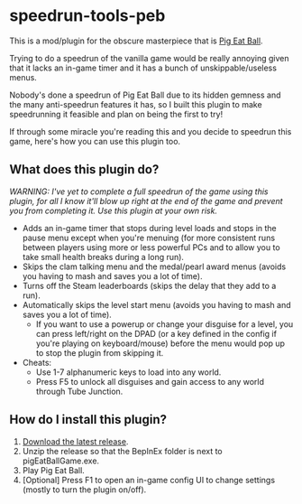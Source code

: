 # speedrun-tools-peb

This is a mod/plugin for the obscure masterpiece that is [Pig Eat Ball](https://store.steampowered.com/app/339090/Pig_Eat_Ball/).

Trying to do a speedrun of the vanilla game would be really annoying given that it lacks an in-game timer and
it has a bunch of unskippable/useless menus.

Nobody's done a speedrun of Pig Eat Ball due to its hidden gemness and the many anti-speedrun features it has, so I built this plugin
to make speedrunning it feasible and plan on being the first to try!

If through some miracle you're reading this and you decide to speedrun this game, here's how you can use this plugin too.


## What does this plugin do?

*WARNING: I've yet to complete a full speedrun of the game using this plugin, for all I know it'll blow up right at the end of the game and prevent you from completing it. Use this plugin at your own risk.*

- Adds an in-game timer that stops during level loads and stops in the pause menu except when you're menuing (for more consistent runs between players using more or less powerful PCs and to allow you to take small health breaks during a long run).
- Skips the clam talking menu and the medal/pearl award menus (avoids you having to mash and saves you a lot of time).
- Turns off the Steam leaderboards (skips the delay that they add to a run).
- Automatically skips the level start menu (avoids you having to mash and saves you a lot of time).
	- If you want to use a powerup or change your disguise for a level, you can press left/right on the DPAD (or a key defined in the config if you're playing on keyboard/mouse) before the menu would pop up to stop the plugin from skipping it.
- Cheats:
	- Use 1-7 alphanumeric keys to load into any world.
	- Press F5 to unlock all disguises and gain access to any world through Tube Junction.
## How do I install this plugin?
1. [Download the latest release](https://github.com/strategineer/speedrun-tools-peb/releases).
2. Unzip the release so that the BepInEx folder is next to pigEatBallGame.exe.
3. Play Pig Eat Ball.
4. [Optional] Press F1 to open an in-game config UI to change settings (mostly to turn the plugin on/off).